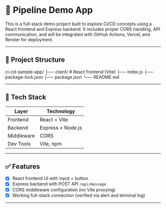 # 🚀 Pipeline Demo App

This is a full-stack demo project built to explore CI/CD concepts using a React frontend and Express backend. It includes proper CORS handling, API communication, and will be integrated with GitHub Actions, Vercel, and Render for deployment.

---

## 📁 Project Structure

ci-cd-sample-app/
├── client/ # React frontend (Vite)
├── index.js 
├── package-lock.json
├── package.json
└── README.md

---

## 🔧 Tech Stack

| Layer       | Technology        |
|-------------|-------------------|
| Frontend    | React + Vite      |
| Backend     | Express + Node.js |
| Middleware  | CORS              |
| Dev Tools   | Vite, npm         |

---

## ✅ Features 

- [x] React frontend UI with input + button
- [x] Express backend with POST API `/api/message`
- [x] CORS middleware configuration (no Vite proxying)
- [x] Working full-stack connection (verified via alert and terminal log)

---
